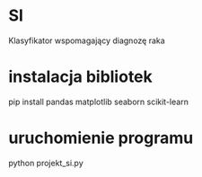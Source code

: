 # SI
Klasyfikator wspomagający diagnozę raka 

# instalacja bibliotek
pip install pandas matplotlib seaborn scikit-learn

# uruchomienie programu
python projekt_si.py
